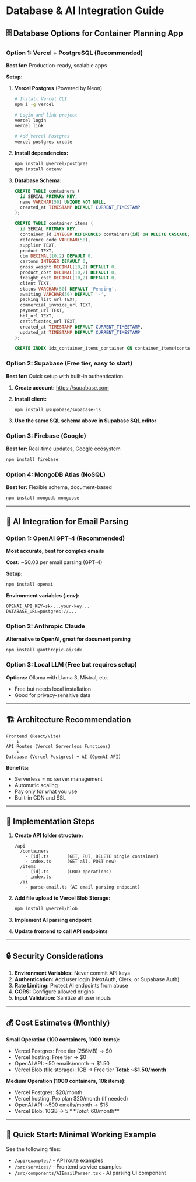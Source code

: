 # Database & AI Integration Guide

## 🗄️ Database Options for Container Planning App

### Option 1: Vercel + PostgreSQL (Recommended)
**Best for:** Production-ready, scalable apps

**Setup:**
1. **Vercel Postgres** (Powered by Neon)
   ```bash
   # Install Vercel CLI
   npm i -g vercel
   
   # Login and link project
   vercel login
   vercel link
   
   # Add Vercel Postgres
   vercel postgres create
   ```

2. **Install dependencies:**
   ```bash
   npm install @vercel/postgres
   npm install dotenv
   ```

3. **Database Schema:**
   ```sql
   CREATE TABLE containers (
     id SERIAL PRIMARY KEY,
     name VARCHAR(50) UNIQUE NOT NULL,
     created_at TIMESTAMP DEFAULT CURRENT_TIMESTAMP
   );

   CREATE TABLE container_items (
     id SERIAL PRIMARY KEY,
     container_id INTEGER REFERENCES containers(id) ON DELETE CASCADE,
     reference_code VARCHAR(50),
     supplier TEXT,
     product TEXT,
     cbm DECIMAL(10,2) DEFAULT 0,
     cartons INTEGER DEFAULT 0,
     gross_weight DECIMAL(10,2) DEFAULT 0,
     product_cost DECIMAL(10,2) DEFAULT 0,
     freight_cost DECIMAL(10,2) DEFAULT 0,
     client TEXT,
     status VARCHAR(50) DEFAULT 'Pending',
     awaiting VARCHAR(50) DEFAULT '-',
     packing_list_url TEXT,
     commercial_invoice_url TEXT,
     payment_url TEXT,
     hbl_url TEXT,
     certificates_url TEXT,
     created_at TIMESTAMP DEFAULT CURRENT_TIMESTAMP,
     updated_at TIMESTAMP DEFAULT CURRENT_TIMESTAMP
   );

   CREATE INDEX idx_container_items_container ON container_items(container_id);
   ```

### Option 2: Supabase (Free tier, easy to start)
**Best for:** Quick setup with built-in authentication

1. **Create account:** https://supabase.com
2. **Install client:**
   ```bash
   npm install @supabase/supabase-js
   ```

3. **Use the same SQL schema above in Supabase SQL editor**

### Option 3: Firebase (Google)
**Best for:** Real-time updates, Google ecosystem

```bash
npm install firebase
```

### Option 4: MongoDB Atlas (NoSQL)
**Best for:** Flexible schema, document-based

```bash
npm install mongodb mongoose
```

---

## 🤖 AI Integration for Email Parsing

### Option 1: OpenAI GPT-4 (Recommended)
**Most accurate, best for complex emails**

**Cost:** ~$0.03 per email parsing (GPT-4)

**Setup:**
```bash
npm install openai
```

**Environment variables (.env):**
```env
OPENAI_API_KEY=sk-...your-key...
DATABASE_URL=postgres://...
```

### Option 2: Anthropic Claude
**Alternative to OpenAI, great for document parsing**

```bash
npm install @anthropic-ai/sdk
```

### Option 3: Local LLM (Free but requires setup)
**Options:** Ollama with Llama 3, Mistral, etc.
- Free but needs local installation
- Good for privacy-sensitive data

---

## 🏗️ Architecture Recommendation

```
Frontend (React/Vite)
    ↓
API Routes (Vercel Serverless Functions)
    ↓
Database (Vercel Postgres) + AI (OpenAI API)
```

**Benefits:**
- Serverless = no server management
- Automatic scaling
- Pay only for what you use
- Built-in CDN and SSL

---

## 📝 Implementation Steps

1. **Create API folder structure:**
   ```
   /api
     /containers
       - [id].ts       (GET, PUT, DELETE single container)
       - index.ts      (GET all, POST new)
     /items
       - [id].ts       (CRUD operations)
       - index.ts
     /ai
       - parse-email.ts (AI email parsing endpoint)
   ```

2. **Add file upload to Vercel Blob Storage:**
   ```bash
   npm install @vercel/blob
   ```

3. **Implement AI parsing endpoint**

4. **Update frontend to call API endpoints**

---

## 🔒 Security Considerations

1. **Environment Variables:** Never commit API keys
2. **Authentication:** Add user login (NextAuth, Clerk, or Supabase Auth)
3. **Rate Limiting:** Protect AI endpoints from abuse
4. **CORS:** Configure allowed origins
5. **Input Validation:** Sanitize all user inputs

---

## 💰 Cost Estimates (Monthly)

**Small Operation (100 containers, 1000 items):**
- Vercel Postgres: Free tier (256MB) → $0
- Vercel hosting: Free tier → $0
- OpenAI API: ~50 emails/month → $1.50
- Vercel Blob (file storage): 1GB → Free tier
**Total: ~$1.50/month**

**Medium Operation (1000 containers, 10k items):**
- Vercel Postgres: $20/month
- Vercel hosting: Pro plan $20/month (if needed)
- OpenAI API: ~500 emails/month → $15
- Vercel Blob: 10GB → $5
**Total: ~$60/month**

---

## 🚀 Quick Start: Minimal Working Example

See the following files:
- `/api/examples/` - API route examples
- `/src/services/` - Frontend service examples
- `/src/components/AIEmailParser.tsx` - AI parsing UI component

